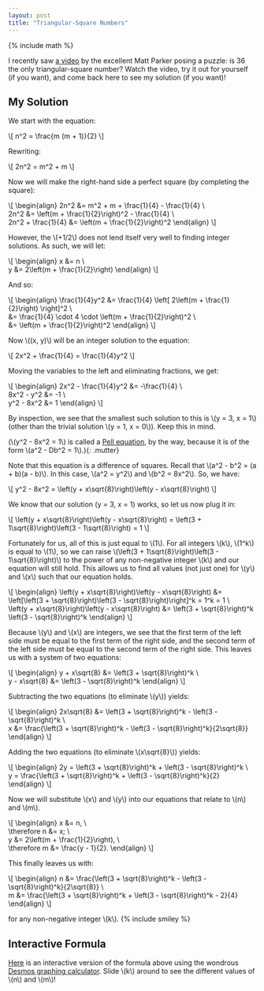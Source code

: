 ```yaml
---
layout: post
title: "Triangular-Square Numbers"
---
```


{% include math %}

I recently saw [a video][matt-parker-video] by the excellent Matt Parker posing
a puzzle: is 36 the only triangular-square number? Watch the video, try it out
for yourself (if you want), and come back here to see my solution (if you want)!

## My Solution

We start with the equation:

\\[
n^2 = \frac{m (m + 1)}{2}
\\]

Rewriting:

\\[
2n^2 = m^2 + m
\\]

Now we will make the right-hand side a perfect square (by completing the
square):

\\[
\begin{align}
2n^2 &= m^2 + m + \frac{1}{4} - \frac{1}{4} \\\
2n^2 &= \left(m + \frac{1}{2}\right)^2 - \frac{1}{4} \\\
2n^2 + \frac{1}{4} &= \left(m + \frac{1}{2}\right)^2
\end{align}
\\]

However, the \\(+1/2\\) does not lend itself very well to finding integer
solutions. As such, we will let:

\\[
\begin{align}
x &= n \\\
y &= 2\left(m + \frac{1}{2}\right)
\end{align}
\\]

And so:

\\[
\begin{align}
\frac{1}{4}y^2 &= \frac{1}{4} \left[ 2\left(m + \frac{1}{2}\right) \right]^2 \\\
&= \frac{1}{4} \cdot 4 \cdot \left(m + \frac{1}{2}\right)^2 \\\
&= \left(m + \frac{1}{2}\right)^2
\end{align}
\\]

Now \\((x, y)\\) will be an integer solution to the equation:

\\[
2x^2 + \frac{1}{4} = \frac{1}{4}y^2
\\]

Moving the variables to the left and eliminating fractions, we get:

\\[
\begin{align}
2x^2 - \frac{1}{4}y^2 &= -\frac{1}{4} \\\
8x^2 - y^2 &= -1 \\\
y^2 - 8x^2 &= 1
\end{align}
\\]

By inspection, we see that the smallest such solution to this is \\(y = 3, x =
1\\) (other than the trivial solution \\(y = 1, x = 0\\)). Keep this in mind.

<span>(\\(y^2 - 8x^2 = 1\\) is called a [Pell equation][pell], by the way,
because it is of the form \\(a^2 - Db^2 = 1\\).)</span>{: .mutter}

Note that this equation is a difference of squares. Recall that \\(a^2 - b^2 =
(a + b)(a - b)\\). In this case, \\(a^2 = y^2\\) and \\(b^2 = 8x^2\\). So, we
have:

\\[
y^2 - 8x^2 = \left(y + x\sqrt{8}\right)\left(y - x\sqrt{8}\right)
\\]

We know that our solution (y = 3, x = 1) works, so let us now plug it in:

\\[
\left(y + x\sqrt{8}\right)\left(y - x\sqrt{8}\right) = \left(3 +
1\sqrt{8}\right)\left(3 - 1\sqrt{8}\right) = 1
\\]

Fortunately for us, all of this is just equal to \\(1\\). For all integers
\\(k\\), \\(1^k\\) is equal to \\(1\\), so we can raise \\(\left(3 +
1\sqrt{8}\right)\left(3 - 1\sqrt{8}\right)\\) to the power of any non-negative
integer \\(k\\) and our equation will still hold. This allows us to find all
values (not just one) for \\(y\\) and \\(x\\) such that our equation holds.

\\[
\begin{align}
\left(y + x\sqrt{8}\right)\left(y - x\sqrt{8}\right)
    &= \left[\left(3 + \sqrt{8}\right)\left(3 - \sqrt{8}\right)\right]^k
    = 1^k = 1 \\\
\left(y + x\sqrt{8}\right)\left(y - x\sqrt{8}\right)
    &= \left(3 + \sqrt{8}\right)^k \left(3 - \sqrt{8}\right)^k
\end{align}
\\]

Because \\(y\\) and \\(x\\) are integers, we see that the first term of the left
side must be equal to the first term of the right side, and the second term of
the left side must be equal to the second term of the right side. This leaves us
with a system of two equations:

\\[
\\begin{align}
y + x\sqrt{8} &= \left(3 + \sqrt{8}\right)^k \\\
y - x\sqrt{8} &= \left(3 - \sqrt{8}\right)^k
\end{align}
\\]

Subtracting the two equations (to eliminate \\(y\\)) yields:

\\[
\begin{align}
2x\sqrt{8} &= \left(3 + \sqrt{8}\right)^k - \left(3 - \sqrt{8}\right)^k \\\
x &= \frac{\left(3 + \sqrt{8}\right)^k - \left(3 - \sqrt{8}\right)^k}{2\sqrt{8}}
\end{align}
\\]

Adding the two equations (to eliminate \\(x\sqrt{8}\\)) yields:

\\[
\begin{align}
2y = \left(3 + \sqrt{8}\right)^k + \left(3 - \sqrt{8}\right)^k \\\
y = \frac{\left(3 + \sqrt{8}\right)^k + \left(3 - \sqrt{8}\right)^k}{2}
\end{align}
\\]

Now we will substitute \\(x\\) and \\(y\\) into our equations that relate to
\\(n\\) and \\(m\\).

\\[
\begin{align}
x &= n, \\\
\therefore n &= x; \\\
y &= 2\left(m + \frac{1}{2}\right), \\\
\therefore m &= \frac{y - 1}{2}.
\end{align}
\\]

This finally leaves us with:

\\[
\begin{align}
n &= \frac{\left(3 + \sqrt{8}\right)^k - \left(3 - \sqrt{8}\right)^k}{2\sqrt{8}}
\\\
m &= \frac{\left(3 + \sqrt{8}\right)^k + \left(3 - \sqrt{8}\right)^k - 2}{4}
\end{align}
\\]

for any non-negative integer \\(k\\). {% include smiley %}

## Interactive Formula

[Here][interactive] is an interactive version of the formula above using the
wondrous [Desmos graphing calculator][desmos]. Slide \\(k\\) around to see the
different values of \\(n\\) and \\(m\\)!

[matt-parker-video]: https://www.youtube.com/watch?v=Gh8h8MJFFdI
[pell]: http://mathworld.wolfram.com/PellEquation.html
[interactive]: https://www.desmos.com/calculator/y1eft0kvwx
[desmos]: https://www.desmos.com/

